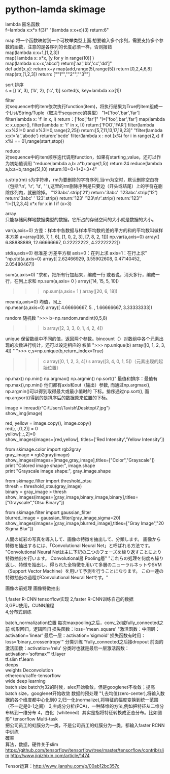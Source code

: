 # python-lamda skimage
	
lambda	匿名函数	
f=lambda x:x*x
f(3)"	"(lambda x:x+x)(3)
return:6"			

map	
将一个函数映射到一个可枚举类型上面.想要输入多个序列，需要支持多个参数的函数，注意的是各序列的长度必须一样，否则报错	
map(lambda x:x+1,[1,2,3])	
map( lambda x: x*x, [y for y in range(10)] )	
map(lambda x:x+x,'abcd')
return['aa','bb','cc','dd']"	
def add(x,y): return x+y
map(add,range(5),range(5))
return [0,2,4,6,8]
map(str,[1,2,3])
return: [""1"",""2"",""3""]

sort	排序	
s = [('a', 3), ('b', 2), ('c', 1)]
sorted(s, key=lambda x:x[1])

filter	
对sequence中的item依次执行function(item)，将执行结果为True的item组成一个List/String/Tuple（取决于sequence的类型）	"I=['foo','bar','far']
filter(lambda x: 'f' in x, I)
return：['foo','far']"	"I=['foo','bar','far']
map(lambda x: x.upper(), filter(lambda x: 'f' in x, I))
return:['FOO','FAR']
filter(lambda x:x%2!=0 and x%3!=0,range(2,25))
return:[5,7,11,13,17,19,23]"	"filter(lambda x:x!='a','abcde')
returen:'bcde'
filter(lambda x : not [x%i for i in range(2,x) if x%i == 0],range(start,stop))

reduce	
对sequence中的item顺序迭代调用function，如果有starting_value，还可以作为初始值调用	"reduce(lambda a,b: a*b,range(1,5))
return:24
reduce(lambda a,b:a+b,range(5),10)
return:10+0+1+2+3+4"			

s.strip(rm)	
s为字符串，rm为要删除的字符序列,当rm为空时，默认删除空白符（包括'\n', '\r',  '\t',  ' '),这里的rm删除序列是只要边（开头或结尾）上的字符在删除序列内，就删除掉。	"123abc'.strip('21')
return:'3abc'
'123abc'.strip('12')
return:'3abc'
'   123'.strip()
return:'123'
'123\n\r'.strip()
return:'123'"			
		"I=[1,2,3,4]
x*x for x in I if (x>3)

array	
只能存储同样地数据类型的数据。它所占的存储空间的大小就是数据的大小。	

var(a,axis=0) 
方差：样本中各数据与样本平均数的差的平方的和的平均数叫做样本方差
a=array([[6, 7, 1, 6], 
       [1, 0, 2, 3], 
       [7, 8, 2, 1]]) 
np.var(a,axis=0) 
array([  6.88888889,  12.66666667,   0.22222222,   4.22222222])

std(a,axis=0) 	标准差:方差平方根
axis=0：在列上求
axis=1：在行上求"	"np.std(a,axis=0) 
array([ 2.62466929,  3.55902608,  0.47140452,  2.05480467]) 

sum(a,axis=0) 	"求和，把所有行加起来，编成一行
或者说，消灭多行，编成一行，在列上求和
np.sum(a,axis= 0 ) 
array([14, 15,  5, 10]) 
>>> np.sum(a,axis= 1 ) 
array([20,  6, 18]) 

mean(a,axis=0)	均值，同上	
np.mean(a,axis=0) 
array([ 4.66666667,  5.        ,  1.66666667,  3.33333333]) 	

random	随机数	">>> b=np.random.randint(0,5,8) 
>>> b 
array([2, 3, 3, 0, 1, 4, 2, 4]) 

unique	保留数组中不同的值，返回两个参数。bincount（）对数组中各个元素出现的次数进行统计，还可以设定相应的 权值	">>> np.unique(b) 
array([0, 1, 2, 3, 4]) "	">>> c,s=np.unique(b,return_index=True) 
>>> c 
array([0, 1, 2, 3, 4]) 
>>> s 
array([3, 4, 0, 1, 5])（元素出现的起始位置） 	

np.max()
np.min() 
np.argmax()
np.argmin()
np.sort()"	最值和排序：最值有np.max(),np.min() 他们都有axis和out（输出）参数, 而通过np.argmax(), np.argmin()可以得到取得最大或最小值时的 下标。排序通过np.sort(), 而np.argsort()得到的是排序后的数据原来位置的下标。					

image = imread(r"C:\Users\Tavish\Desktop\7.jpg")  
show_img(image)  
  
red, yellow =   image.copy(), image.copy()  
red[:,:,(1,2)] = 0  
yellow[:,:,2]=0  
show_images(images=[red,yellow], titles=['Red Intensity','Yellow Intensity'])  
  
from skimage.color import rgb2gray  
gray_image = rgb2gray(image)  
show_images(images=[image,gray_image],titles=["Color","Grayscale"])  
print "Colored image shape:", image.shape  
print "Grayscale image shape:", gray_image.shape  
  
from skimage.filter import threshold_otsu  
thresh = threshold_otsu(gray_image)  
binary = gray_image > thresh  
show_images(images=[gray_image,binary_image,binary],titles=["Grayscale","Otsu Binary"])  
  
from skimage.filter import gaussian_filter  
blurred_image = gaussian_filter(gray_image,sigma=20)  
show_images(images=[gray_image,blurred_image],titles=["Gray Image","20 Sigma Blur"])  

人間の虹彩の写真を導入して、画像の特徴を抽出して、分類します。
画像から特徴を抽出するには、「Convolutional Neural Net」と呼ばれる方法です。
"Convolutional Neural Netは主に下記の二つのフェーズを繰り返すことにより特徴抽出を行います。
Convolutional層
Pooling層"
"これらの処理を何度も繰り返し、特徴を抽出し、得られた全特徴を用いて多層のニューラルネットやSVM
（Support Vector Machine）を用いて予測を行うことになります。
この一連の特徴抽出の過程がConvolutional Neural Netです。"

画像の前処理
画像特徴抽出

1,faster R-CNN tensorflow实现	
2,faster R-CNN训练自己的数据	
3,GPU使用，CUNN编程	
4,分布式训练	
	
batch_normalization位置	每次maxpooling之后，conv_2d或fully_connected之前
线形回归，逻辑回归	损失函数：loss='mean_square'
	"激活函数：中间层：activation='linear'
最后一层：activation='sigmoid'
损失函数有时用：loss='binary_crossentropy'"
分类训练	"fully_connected之后接dropout
前面的激活函数：activation='relu'
分类时也就是最后一层激活函数：activation='softmax'"
tf.layer	
tf.slim	
tf.learn	
deeps	
weights	
Deconvolution	
ethereon/caffe-tensorflow	
wide deep learning	
batch size	batch为32的时候，alex开始收敛，但是googlenet不收敛；提高batch size，googlenet开始收敛
数据的预处理	"1,去均值(zero-center),将输入数据的各个维度都中心化到0
2,归一化(normalize),将特征的幅度变换到统一范围（不一定是0-1之间）
3,主成分分析(PCA)，一种降维的方法,例如把特征从二维分布转到一维分布
4，白化（whitened）其实是指将特征转换成正态分布。比如圆形"
tensorflow Multi-task	
把公司员工的虹膜分为一类，不是公司员工的虹膜分为一类，都输入faster RCNN中训练	
確率	
算法，数据，硬件关于slim
https://github.com/tensorflow/tensorflow/tree/master/tensorflow/contrib/slim
http://www.jiqizhixin.com/article/1474

Tensor运算：http://www.jianshu.com/p/00ab12bc357c
